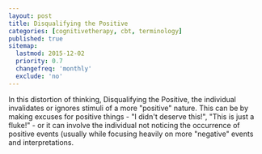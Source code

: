 ```yaml
---
layout: post
title: Disqualifying the Positive
categories: [cognitivetherapy, cbt, terminology]
published: true
sitemap:
  lastmod: 2015-12-02
  priority: 0.7
  changefreq: 'monthly'
  exclude: 'no'
---
```


In this distortion of thinking, <span class="highlight">Disqualifying the Positive</span>, the individual invalidates or ignores stimuli of a more "positive" nature. This can be by making excuses for positive things - "I didn't deserve this!", "This is just a fluke!" - or it can involve the individual not noticing the occurrence of positive events (usually while focusing heavily on more "negative" events and interpretations.
